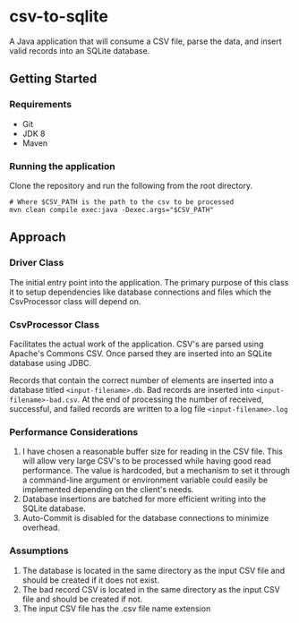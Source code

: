 # csv-to-sqlite

A Java application that will consume a CSV file, parse the data, and insert valid records into an SQLite database.


## Getting Started

### Requirements
 * Git
 * JDK 8
 * Maven

### Running the application
Clone the repository and run the following from the root directory.

```
# Where $CSV_PATH is the path to the csv to be processed
mvn clean compile exec:java -Dexec.args="$CSV_PATH"
```

## Approach

### Driver Class
The initial entry point into the application. The primary purpose of this class it to setup dependencies like database connections and files which the CsvProcessor class will depend on.

### CsvProcessor Class
Facilitates the actual work of the application. CSV's are parsed using Apache's Commons CSV. Once parsed they are inserted into an SQLite database using JDBC.

Records that contain the correct number of elements are inserted into a database titled `<input-filename>.db`. Bad records are inserted into `<input-filename>-bad.csv`. At the end of processing the number of received, successful, and failed records are written to a log file `<input-filename>.log`

### Performance Considerations
1. I have chosen a reasonable buffer size for reading in the CSV file. This will allow very large CSV's to be processed while having good read performance. The value is hardcoded, but a mechanism to set it through a command-line argument or environment variable could easily be implemented depending on the client's needs.
2. Database insertions are batched for more efficient writing into the SQLite database.
3. Auto-Commit is disabled for the database connections to minimize overhead.

### Assumptions
1. The database is located in the same directory as the input CSV file and should be created if it does not exist.
2. The bad record CSV is located in the same directory as the input CSV file and should be created if not.
3. The input CSV file has the .csv file name extension
